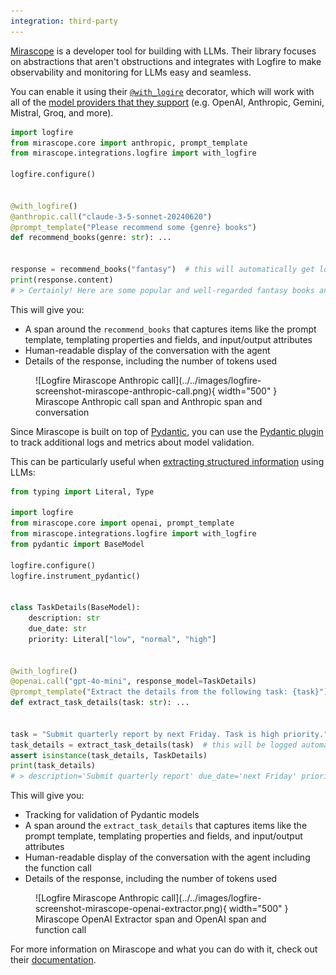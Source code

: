 ```yaml
---
integration: third-party
---
```


[Mirascope][mirascope-repo] is a developer tool for building with LLMs. Their library focuses on abstractions that aren't obstructions and integrates with Logfire to make observability and monitoring for LLMs easy and seamless.

You can enable it using their [`@with_logire`][mirascope-logfire] decorator, which will work with all of the [model providers that they support][mirascope-supported-providers] (e.g. OpenAI, Anthropic, Gemini, Mistral, Groq, and more).

```py hl_lines="1 3 5 8"
import logfire
from mirascope.core import anthropic, prompt_template
from mirascope.integrations.logfire import with_logfire

logfire.configure()


@with_logfire()
@anthropic.call("claude-3-5-sonnet-20240620")
@prompt_template("Please recommend some {genre} books")
def recommend_books(genre: str): ...


response = recommend_books("fantasy")  # this will automatically get logged with logfire
print(response.content)
# > Certainly! Here are some popular and well-regarded fantasy books and series: ...
```

This will give you:

* A span around the `recommend_books` that captures items like the prompt template, templating properties and fields, and input/output attributes
* Human-readable display of the conversation with the agent
* Details of the response, including the number of tokens used

<figure markdown="span">
  ![Logfire Mirascope Anthropic call](../../images/logfire-screenshot-mirascope-anthropic-call.png){ width="500" }
  <figcaption>Mirascope Anthropic call span and Anthropic span and conversation</figcaption>
</figure>

Since Mirascope is built on top of [Pydantic][pydantic], you can use the [Pydantic plugin](../pydantic.md) to track additional logs and metrics about model validation.

This can be particularly useful when [extracting structured information][mirascope-extracting-structured-information] using LLMs:

```py hl_lines="3 5 8 18"
from typing import Literal, Type

import logfire
from mirascope.core import openai, prompt_template
from mirascope.integrations.logfire import with_logfire
from pydantic import BaseModel

logfire.configure()
logfire.instrument_pydantic()


class TaskDetails(BaseModel):
    description: str
    due_date: str
    priority: Literal["low", "normal", "high"]


@with_logfire()
@openai.call("gpt-4o-mini", response_model=TaskDetails)
@prompt_template("Extract the details from the following task: {task}")
def extract_task_details(task: str): ...


task = "Submit quarterly report by next Friday. Task is high priority."
task_details = extract_task_details(task)  # this will be logged automatically with logfire
assert isinstance(task_details, TaskDetails)
print(task_details)
# > description='Submit quarterly report' due_date='next Friday' priority='high'
```

This will give you:

* Tracking for validation of Pydantic models
* A span around the `extract_task_details` that captures items like the prompt template, templating properties and fields, and input/output attributes
* Human-readable display of the conversation with the agent including the function call
* Details of the response, including the number of tokens used

<figure markdown="span">
  ![Logfire Mirascope Anthropic call](../../images/logfire-screenshot-mirascope-openai-extractor.png){ width="500" }
  <figcaption>Mirascope OpenAI Extractor span and OpenAI span and function call</figcaption>
</figure>

For more information on Mirascope and what you can do with it, check out their [documentation][mirascope-documentation].

[mirascope-repo]: https://github.com/Mirascope/mirascope
[mirascope-documentation]: https://mirascope.io/docs
[mirascope-logfire]: https://mirascope.io/docs/latest/integrations/logfire/
[mirascope-supported-providers]: https://mirascope.io/docs/latest/learn/calls/#supported-providers
[mirascope-extracting-structured-information]: https://mirascope.io/docs/latest/learn/response_models/
[pydantic]: https://docs.pydantic.dev/latest/
[pydantic-plugin]: https://docs.pydantic.dev/latest/concepts/plugins/
